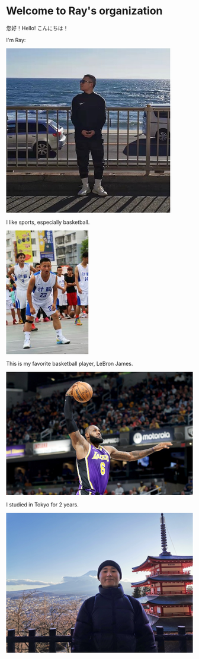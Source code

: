 # Welcome to Ray's organization

您好！Hello! こんにちは！

I'm Ray:

![avatar](pics/Me.jpeg)


I like sports, especially basketball.

![basketball](pics/MyHobby.JPG)


This is my favorite basketball player, LeBron James.

![LeBron](pics/Lebron.jpeg)


I studied in Tokyo for 2 years.

![Fuji](pics/MeInJapan.jpeg)